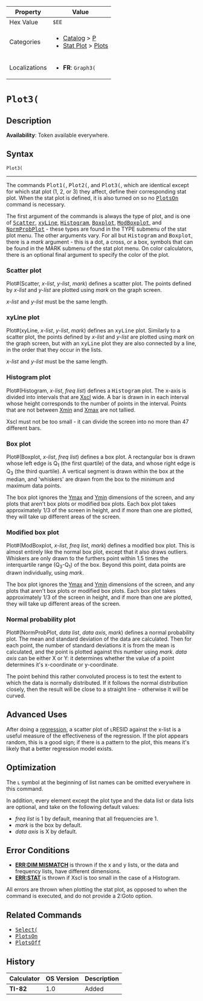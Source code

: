 | Property      | Value |
|---------------|-------|
| Hex Value     | `$EE`|
| Categories    | <ul><li>[Catalog](<../categories/Catalog.md>) > [P](<../categories/Catalog.md#P>)</li><li>[Stat Plot](<../categories/Stat Plot.md>) > [Plots](<../categories/Stat Plot.md#Plots>)</li></ul> |
| Localizations | <ul><li><b>FR</b>: `Graph3(`</li></ul> |

# `Plot3(`

## Description



<b>Availability</b>: Token available everywhere.

## Syntax
`Plot3(`

<hr>

The commands <tt>Plot1(</tt>, <tt>Plot2(</tt>, and <tt>Plot3(</tt>, which are identical except for which stat plot (1, 2, or 3) they affect, define their corresponding stat plot. When the stat plot is defined, it is also turned on so no <tt><a href="PlotsOn.md">PlotsOn</a></tt> command is necessary.

The first argument of the commands is always the type of plot, and is one of <tt><a href="Scatter.md">Scatter</a></tt>, <tt><a href="xyLine.md">xyLine</a></tt>, <tt><a href="Histogram.md">Histogram</a></tt>, <tt><a href="Boxplot.md">Boxplot</a></tt>, <tt><a href="ModBoxplot.md">ModBoxplot</a></tt>, and <tt><a href="NormProbPlot.md">NormProbPlot</a></tt> - these types are found in the TYPE submenu of the stat plot menu. The other arguments vary. For all but <tt>Histogram</tt> and <tt>Boxplot</tt>, there is a _mark_ argument - this is a dot, a cross, or a box, symbols that can be found in the MARK submenu of the stat plot menu. On color calculators, there is an optional final argument to specify the color of the plot.

### Scatter plot

Plot#(Scatter, _x-list_, _y-list_, _mark_) defines a scatter plot. The points defined by _x-list_ and _y-list_ are plotted using _mark_ on the graph screen.

_x-list_ and _y-list_ must be the same length.

### xyLine plot

Plot#(xyLine, _x-list_, _y-list_, _mark_) defines an <tt>xyLine</tt> plot. Similarly to a scatter plot, the points defined by _x-list_ and _y-list_ are plotted using _mark_ on the graph screen, but with an <tt>xyLine</tt> plot they are also connected by a line, in the order that they occur in the lists.

_x-list_ and _y-list_ must be the same length.

### Histogram plot

Plot#(Histogram, _x-list_, _freq list_) defines a <tt>Histogram</tt> plot. The x-axis is divided into intervals that are [Xscl](system-variables#window) wide. A bar is drawn in in each interval whose height corresponds to the number of points in the interval. Points that are not between [Xmin](system-variables#window) and [Xmax](system-variables#window) are not tallied.

Xscl must not be too small - it can divide the screen into no more than 47 different bars.

### Box plot

Plot#(Boxplot, _x-list_, _freq list_) defines a box plot. A rectangular box is drawn whose left edge is Q<sub>1</sub> (the first quartile) of the data, and whose right edge is Q<sub>3</sub> (the third quartile). A vertical segment is drawn within the box at the median, and 'whiskers' are drawn from the box to the minimum and maximum data points.

The box plot ignores the [Ymax](system-variables#window) and [Ymin](system-variables#window) dimensions of the screen, and any plots that aren't box plots or modified box plots. Each box plot takes approximately 1/3 of the screen in height, and if more than one are plotted, they will take up different areas of the screen.

### Modified box plot

Plot#(ModBoxplot, _x-list_, _freq list_, _mark_) defines a modified box plot. This is almost entirely like the normal box plot, except that it also draws outliers. Whiskers are only drawn to the furthers point within 1.5 times the interquartile range (Q<sub>3</sub>-Q<sub>1</sub>) of the box. Beyond this point, data points are drawn individually, using _mark_.

The box plot ignores the [Ymax](system-variables#window) and [Ymin](system-variables#window) dimensions of the screen, and any plots that aren't box plots or modified box plots. Each box plot takes approximately 1/3 of the screen in height, and if more than one are plotted, they will take up different areas of the screen.

### Normal probability plot

Plot#(NormProbPlot, _data list_, _data axis_, _mark_) defines a normal probability plot. The mean and standard deviation of the data are calculated. Then for each point, the number of standard deviations it is from the mean is calculated, and the point is plotted against this number using _mark_. _data axis_ can be either X or Y: it determines whether the value of a point determines it's x-coordinate or y-coordinate.

The point behind this rather convoluted process is to test the extent to which the data is normally distributed. If it follows the normal distribution closely, then the result will be close to a straight line - otherwise it will be curved.

## Advanced Uses

After doing a [regression](regression-models), a scatter plot of ʟRESID against the x-list is a useful measure of the effectiveness of the regression. If the plot appears random, this is a good sign; if there is a pattern to the plot, this means it's likely that a better regression model exists.

## Optimization

The ʟ symbol at the beginning of list names can be omitted everywhere in this command.

In addition, every element except the plot type and the data list or data lists are optional, and take on the following default values:

*   _freq list_ is 1 by default, meaning that all frequencies are 1.
*   _mark_ is the box by default.
*   _data axis_ is X by default.

## Error Conditions

*   **[ERR:DIM MISMATCH](errors#dimmismatch)** is thrown if the x and y lists, or the data and frequency lists, have different dimensions.
*   **[ERR:STAT](errors#stat)** is thrown if Xscl is too small in the case of a Histogram.

All errors are thrown when plotting the stat plot, as opposed to when the command is executed, and do not provide a 2:Goto option.

## Related Commands

*   <tt><a href="Select(.md">Select(</a></tt>
*   <tt><a href="PlotsOn.md">PlotsOn</a></tt>
*   <tt><a href="PlotsOff.md">PlotsOff</a></tt>

## History
| Calculator | OS Version | Description |
|------------|------------|-------------|
| <b>TI-82</b> | 1.0 | Added |


